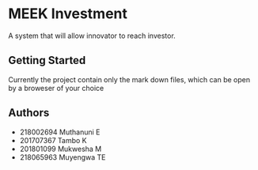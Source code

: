 # MEEK Investment
A system that will allow innovator to reach investor.
## Getting Started
Currently the project contain only the mark down files, which can be open by a broweser of your choice

## Authors
<ul>
<li>218002694 Muthanuni E</li>
<li>201707367 Tambo K</li>
<li>201801099 Mukwesha M</li>
<li>218065963 Muyengwa TE </li>
</ul>